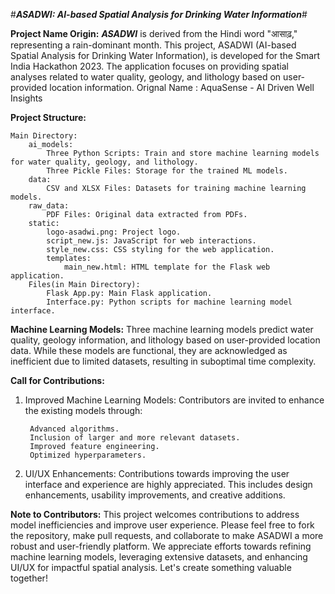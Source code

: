 #_**ASADWI: AI-based Spatial Analysis for Drinking Water Information**_#

**Project Name Origin:**
_**ASADWI**_ is derived from the Hindi word "आसाढ़," representing a rain-dominant month. This project, ASADWI (AI-based Spatial Analysis for Drinking Water Information), is developed for the Smart India Hackathon 2023. The application focuses on providing spatial analyses related to water quality, geology, and lithology based on user-provided location information.
    Orignal Name : AquaSense - AI Driven Well Insights

**Project Structure:**

    Main Directory:
        ai_models:
            Three Python Scripts: Train and store machine learning models for water quality, geology, and lithology.
            Three Pickle Files: Storage for the trained ML models.
        data:
            CSV and XLSX Files: Datasets for training machine learning models.      
        raw_data:
            PDF Files: Original data extracted from PDFs.
        static:
            logo-asadwi.png: Project logo.
            script_new.js: JavaScript for web interactions.
            style_new.css: CSS styling for the web application.
            templates:
                main_new.html: HTML template for the Flask web application.
        Files(in Main Directory):
            Flask App.py: Main Flask application.
            Interface.py: Python scripts for machine learning model interface.
        
**Machine Learning Models:**
    Three machine learning models predict water quality, geology information, and lithology based on user-provided location data. While these models are functional, they are acknowledged as inefficient due to limited datasets, resulting in suboptimal time complexity.

**Call for Contributions:**
1. Improved Machine Learning Models:
    Contributors are invited to enhance the existing models through:
   
        Advanced algorithms.
        Inclusion of larger and more relevant datasets.
        Improved feature engineering.
        Optimized hyperparameters.
        
2. UI/UX Enhancements:
    Contributions towards improving the user interface and experience are highly appreciated. This includes design enhancements, usability improvements, and creative additions.

**Note to Contributors:**
    This project welcomes contributions to address model inefficiencies and improve user experience. Please feel free to fork the repository, make pull requests, and collaborate to make ASADWI a more robust and user-friendly platform. We appreciate efforts towards refining machine learning models, leveraging extensive datasets, and enhancing UI/UX for impactful spatial analysis. Let's create something valuable together!
